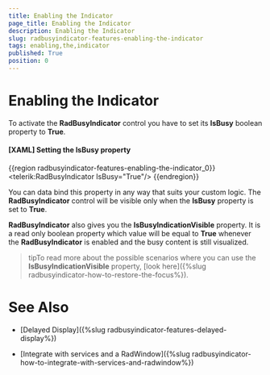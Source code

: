 ```yaml
---
title: Enabling the Indicator
page_title: Enabling the Indicator
description: Enabling the Indicator
slug: radbusyindicator-features-enabling-the-indicator
tags: enabling,the,indicator
published: True
position: 0
---
```


# Enabling the Indicator

To activate the __RadBusyIndicator__ control you have to set its __IsBusy__ boolean property to __True__. 

#### __[XAML] Setting the IsBusy property__

{{region radbusyindicator-features-enabling-the-indicator_0}}
	<telerik:RadBusyIndicator IsBusy="True"/>
{{endregion}}

You can data bind this property in any way that suits your custom logic. The __RadBusyIndicator__ control will be visible only when the __IsBusy__ property is set to __True__.

__RadBusyIndicator__ also gives you the __IsBusyIndicationVisible__ property. It is a read only boolean property which value will be equal to __True__ whenever the __RadBusyIndicator__ is enabled and the busy content is still visualized.

>tipTo read more about the possible scenarios where you can use the __IsBusyIndicationVisible__ property, [look here]({%slug radbusyindicator-how-to-restore-the-focus%}). 

# See Also

 * [Delayed Display]({%slug radbusyindicator-features-delayed-display%})

 * [Integrate with services and a RadWindow]({%slug radbusyindicator-how-to-integrate-with-services-and-radwindow%})
